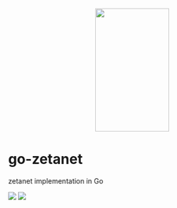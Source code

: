 <h1 align="center">
  <a href="zetanet.io"><img width="150" height="250" src="https://www.zetanet.io/images/logo.png"/></a>
</h1>

# go-zetanet
zetanet implementation in Go

[![](https://img.shields.io/badge/made%20by-Skipjack-blue)](https://skipjackcorp.com)
[![](https://img.shields.io/badge/project-zetanet-yellow.svg?style=flat-square)](https://zetanet.io)
